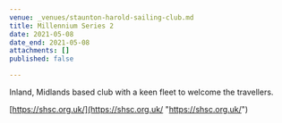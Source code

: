 ```yaml
---
venue: _venues/staunton-harold-sailing-club.md
title: Millennium Series 2
date: 2021-05-08
date_end: 2021-05-08
attachments: []
published: false

---
```

Inland, Midlands based club with a keen fleet to welcome the travellers.

[https://shsc.org.uk/](https://shsc.org.uk/ "https://shsc.org.uk/")